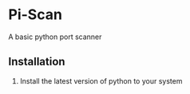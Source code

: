 # Pi-Scan

A basic python port scanner

## Installation
1. Install the latest version of python to your system


